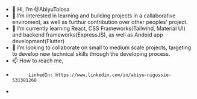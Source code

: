 - 👋 Hi, I’m @AbiyuTolosa
- 👀 I’m interested in learning and building projects in a callaborative enviroment, as well as furthur contribution over other peoples' project.
- 🌱 I’m currently learning React, CSS Frameworks(Tailwind, Material UI) and backend frameworks(ExpressJS), as well as Andoid app development(Flutter)
- 💞️ I’m looking to collaborate on small to medium scale projects, targeting to develop new technical skills through the developing process. 
- 📫 How to reach me, 
-           LinkedIn: https://www.linkedin.com/in/abiyu-nigussie-531381260
-           

<!---
AbiyuTolosa/AbiyuTolosa is a ✨ special ✨ repository because its `README.md` (this file) appears on your GitHub profile.
You can click the Preview link to take a look at your changes.
--->
